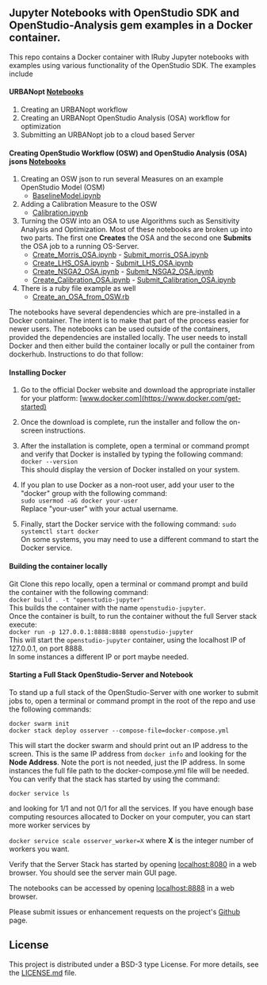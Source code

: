 ## Jupyter Notebooks with OpenStudio SDK and OpenStudio-Analysis gem examples in a Docker container.

This repo contains a Docker container with IRuby Jupyter notebooks with examples using various functionality of the OpenStudio SDK.
The examples include  
#### URBANopt  [Notebooks](https://github.com/NREL/docker-openstudio-jupyter/blob/master/notebooks)
1. Creating an URBANopt workflow
2. Creating an URBANopt OpenStudio Analysis (OSA) workflow for optimization
3. Submitting an URBANopt job to a cloud based Server  
#### Creating OpenStudio Workflow (OSW) and OpenStudio Analysis (OSA) jsons  [Notebooks](https://github.com/NREL/docker-openstudio-jupyter/blob/master/osw_project)
1. Creating an OSW json to run several Measures on an example OpenStudio Model (OSM)   
    - [BaselineModel.ipynb](https://github.com/NREL/docker-openstudio-jupyter/blob/master/osw_project/BaselineModel.ipynb)  
2. Adding a Calibration Measure to the OSW  
    - [Calibration.ipynb](https://github.com/NREL/docker-openstudio-jupyter/blob/master/osw_project/Calibration.ipynb)
3. Turning the OSW into an OSA to use Algorithms such as Sensitivity Analysis and Optimization.  Most of these notebooks are broken up into two parts.  The first one **Creates** the OSA and the second one **Submits** the OSA job to a running OS-Server.  
    - [Create_Morris_OSA.ipynb](https://github.com/NREL/docker-openstudio-jupyter/blob/master/osw_project/Create_Morris_OSA.ipynb)   - [Submit_morris_OSA.ipynb](https://github.com/NREL/docker-openstudio-jupyter/blob/master/osw_project/Submit_morris_OSA.ipynb)  
    - [Create_LHS_OSA.ipynb](https://github.com/NREL/docker-openstudio-jupyter/blob/master/osw_project/Create_LHS_OSA.ipynb)    - [Submit_LHS_OSA.ipynb](https://github.com/NREL/docker-openstudio-jupyter/blob/master/osw_project/Submit_LHS_OSA.ipynb)
    - [Create_NSGA2_OSA.ipynb](https://github.com/NREL/docker-openstudio-jupyter/blob/master/osw_project/Create_NSGA2_OSA.ipynb)    - [Submit_NSGA2_OSA.ipynb](https://github.com/NREL/docker-openstudio-jupyter/blob/master/osw_project/Submit_NSGA2_OSA.ipynb)
    - [Create_Calibration_OSA.ipynb](https://github.com/NREL/docker-openstudio-jupyter/blob/master/osw_project/Create_Calibration_OSA.ipynb)    - [Submit_Calibration_OSA.ipynb](https://github.com/NREL/docker-openstudio-jupyter/blob/master/osw_project/Submit_Calibration_OSA.ipynb)
4. There is a ruby file example as well  
    - [Create_an_OSA_from_OSW.rb](https://github.com/NREL/docker-openstudio-jupyter/blob/master/osw_project/Create_an_OSA_from_OSW.rb)

The notebooks have several dependencies which are pre-installed in a Docker container.
The intent is to make that part of the process easier for newer users.
The notebooks can be used outside of the containers, provided the dependencies are installed locally.
The user needs to install Docker and then either build the container locally or pull the container from dockerhub.
Instructions to do that follow:

#### Installing Docker  
1. Go to the official Docker website and download the appropriate installer for your platform: [www.docker.com](https://www.docker.com/get-started)  
2. Once the download is complete, run the installer and follow the on-screen instructions.  
3. After the installation is complete, open a terminal or command prompt and verify that Docker is installed by typing the following command:  
`docker --version`  
This should display the version of Docker installed on your system.  

4. If you plan to use Docker as a non-root user, add your user to the "docker" group with the following command:  
`sudo usermod -aG docker your-user`  
Replace "your-user" with your actual username.  

5. Finally, start the Docker service with the following command:
`sudo systemctl start docker`  
On some systems, you may need to use a different command to start the Docker service.  

#### Building the container locally
Git Clone this repo locally, open a terminal or command prompt and build the container with the following command:   
`docker build . -t "openstudio-jupyter"`  
This builds the container with the name `openstudio-jupyter`.   
Once the container is built, to run the container without the full Server stack execute:  
`docker run -p 127.0.0.1:8888:8888 openstudio-jupyter`  
This will start the `openstudio-jupyter` container, using the localhost IP of 127.0.0.1, on port 8888.  
In some instances a different IP or port maybe needed.

#### Starting a Full Stack OpenStudio-Server and Notebook
To stand up a full stack of the OpenStudio-Server with one worker to submit jobs to, open a terminal or command prompt in the root of the repo and use the following commands:  

`docker swarm init`  
`docker stack deploy osserver --compose-file=docker-compose.yml`  

This will start the docker swarm and should print out an IP address to the screen.  This is the same IP address from `docker info` and looking for the **Node Address**.  Note the port is not needed, just the IP address.  In some instances the full file path to the docker-compose.yml file will be needed.  You can verify that the stack has started by using the command:  

`docker service ls`  

and looking for 1/1 and not 0/1 for all the services. If you have enough base computing resources allocated to Docker on your computer, you can start more worker services by  

`docker service scale osserver_worker=X`  where **X** is the integer number of workers you want.  

Verify that the Server Stack has started by opening [localhost:8080](http://localhost:8080/) in a web browser.  You should see the server main GUI page.  

The notebooks can be accessed by opening [localhost:8888](http://localhost:8888/) in a web browser.
 

Please submit issues or enhancement requests on the project's [Github](https://github.com/NREL/docker-openstudio-jupyter/issues) page. 

## License
This project is distributed under a BSD-3 type License. For more details, see the [LICENSE.md](LICENSE.md) file.
